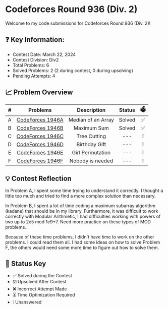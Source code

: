 # Codeforces Round 936 (Div. 2)
Welcome to my code submissions for Codeforces Round 936 (Div. 2)!

## ❓ Key Information:

 * Contest Date: March 22, 2024
 * Contest Division: Div2
 * Total Problems: 6
 * Solved Problems: 2 (2 during contest, 0 during upsolving)
 * Pending Attempts: 4 


## 📈 Problem Overview
| # | Problems                                                |       Description       | Status | 🗳️ |
|:-:|:-------------------------------------------------------:|:-----------------------:|:------:|:--:|
| A |[CodeForces 1946A](codeforces.com/contest/1946/problem/A)|    Median of an Array   | Solved | ✅ |
| B |[CodeForces 1946B](codeforces.com/contest/1946/problem/B)|       Maximum Sum       | Solved | ✅ |
| C |[CodeForces 1946C](codeforces.com/contest/1946/problem/C)|       Tree Cutting      |  ---   | ❕ |
| D |[CodeForces 1946D](codeforces.com/contest/1946/problem/D)|      Birthday Gift      |  ---   | ❕ |
| E |[CodeForces 1946E](codeforces.com/contest/1946/problem/E)|     Girl Permutation    |  ---   | ❕ |
| F |[CodeForces 1946F](codeforces.com/contest/1946/problem/F)|    Nobody is needed     |  ---   | ❕ |


## 💡 Contest Reflection
In Problem A, I spent some time trying to understand it correctly. I thought a little too much and tried to find a more complex solution than necessary. 

In Problem B, I spent a lot of time coding a maximum subarray algorithm (kadane) that should be in my library. Furthermore, it was difficult to work correctly with Modular Arithmetic, I had difficulties working with powers of two up to 2e5 mod 1e9+7. Need more practice on these types of MOD problems.

Because of these time problems, I didn't have time to work on the other problems. I could read them all. I had some ideas on how to solve Problem F, the others would need some more time to figure out how to solve them.

## 🔑 Status Key
* ✅ Solved during the Contest
* ☑️ Upsolved After Contest 
* ❌ Incorrect Attempt Made
* ⏳ Time Optimization Required
* ❕ Unanswered